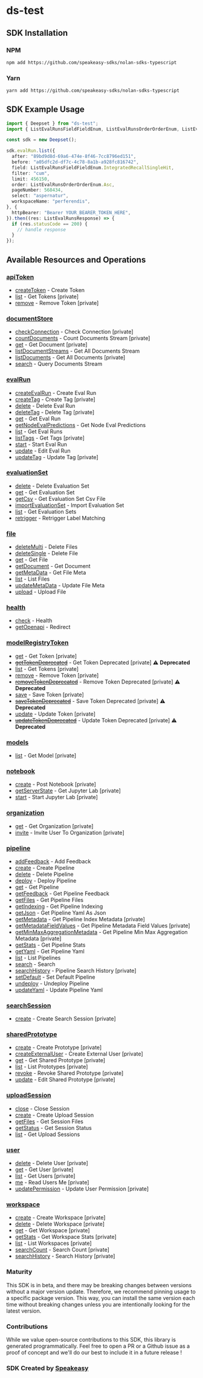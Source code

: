 # ds-test

<!-- Start SDK Installation -->
## SDK Installation

### NPM

```bash
npm add https://github.com/speakeasy-sdks/nolan-sdks-typescript
```

### Yarn

```bash
yarn add https://github.com/speakeasy-sdks/nolan-sdks-typescript
```
<!-- End SDK Installation -->

## SDK Example Usage
<!-- Start SDK Example Usage -->
```typescript
import { Deepset } from "ds-test";
import { ListEvalRunsFieldFieldEnum, ListEvalRunsOrderOrderEnum, ListEvalRunsResponse } from "ds-test/dist/sdk/models/operations";

const sdk = new Deepset();

sdk.evalRun.list({
  after: "89bd9d8d-69a6-474e-8f46-7cc8796ed151",
  before: "a05dfc2d-df7c-4c78-8a1b-a928fc816742",
  field: ListEvalRunsFieldFieldEnum.IntegratedRecallSingleHit,
  filter: "cum",
  limit: 456150,
  order: ListEvalRunsOrderOrderEnum.Asc,
  pageNumber: 568434,
  select: "aspernatur",
  workspaceName: "perferendis",
}, {
  httpBearer: "Bearer YOUR_BEARER_TOKEN_HERE",
}).then((res: ListEvalRunsResponse) => {
  if (res.statusCode == 200) {
    // handle response
  }
});
```
<!-- End SDK Example Usage -->

<!-- Start SDK Available Operations -->
## Available Resources and Operations


### [apiToken](docs/apitoken/README.md)

* [createToken](docs/apitoken/README.md#createtoken) - Create Token
* [list](docs/apitoken/README.md#list) - Get Tokens [private]
* [remove](docs/apitoken/README.md#remove) - Remove Token [private]

### [documentStore](docs/documentstore/README.md)

* [checkConnection](docs/documentstore/README.md#checkconnection) - Check Connection [private]
* [countDocuments](docs/documentstore/README.md#countdocuments) - Count Documents Stream [private]
* [get](docs/documentstore/README.md#get) - Get Document [private]
* [listDocumentStreams](docs/documentstore/README.md#listdocumentstreams) - Get All Documents Stream
* [listDocuments](docs/documentstore/README.md#listdocuments) - Get All Documents [private]
* [search](docs/documentstore/README.md#search) - Query Documents Stream

### [evalRun](docs/evalrun/README.md)

* [createEvalRun](docs/evalrun/README.md#createevalrun) - Create Eval Run
* [createTag](docs/evalrun/README.md#createtag) - Create Tag [private]
* [delete](docs/evalrun/README.md#delete) - Delete Eval Run
* [deleteTag](docs/evalrun/README.md#deletetag) - Delete Tag [private]
* [get](docs/evalrun/README.md#get) - Get Eval Run
* [getNodeEvalPredictions](docs/evalrun/README.md#getnodeevalpredictions) - Get Node Eval Predictions
* [list](docs/evalrun/README.md#list) - Get Eval Runs
* [listTags](docs/evalrun/README.md#listtags) - Get Tags [private]
* [start](docs/evalrun/README.md#start) - Start Eval Run
* [update](docs/evalrun/README.md#update) - Edit Eval Run
* [updateTag](docs/evalrun/README.md#updatetag) - Update Tag [private]

### [evaluationSet](docs/evaluationset/README.md)

* [delete](docs/evaluationset/README.md#delete) - Delete Evaluation Set
* [get](docs/evaluationset/README.md#get) - Get Evaluation Set
* [getCsv](docs/evaluationset/README.md#getcsv) - Get Evaluation Set Csv File
* [importEvaluationSet](docs/evaluationset/README.md#importevaluationset) - Import Evaluation Set
* [list](docs/evaluationset/README.md#list) - Get Evaluation Sets
* [retrigger](docs/evaluationset/README.md#retrigger) - Retrigger Label Matching

### [file](docs/file/README.md)

* [deleteMulti](docs/file/README.md#deletemulti) - Delete Files
* [deleteSingle](docs/file/README.md#deletesingle) - Delete File
* [get](docs/file/README.md#get) - Get File
* [getDocument](docs/file/README.md#getdocument) - Get Document
* [getMetaData](docs/file/README.md#getmetadata) - Get File Meta
* [list](docs/file/README.md#list) - List Files
* [updateMetaData](docs/file/README.md#updatemetadata) - Update File Meta
* [upload](docs/file/README.md#upload) - Upload File

### [health](docs/health/README.md)

* [check](docs/health/README.md#check) - Health
* [getOpenapi](docs/health/README.md#getopenapi) - Redirect

### [modelRegistryToken](docs/modelregistrytoken/README.md)

* [get](docs/modelregistrytoken/README.md#get) - Get Token [private]
* [~~getTokenDeprecated~~](docs/modelregistrytoken/README.md#gettokendeprecated) - Get Token Deprecated [private] :warning: **Deprecated**
* [list](docs/modelregistrytoken/README.md#list) - Get Tokens [private]
* [remove](docs/modelregistrytoken/README.md#remove) - Remove Token [private]
* [~~removeTokenDeprecated~~](docs/modelregistrytoken/README.md#removetokendeprecated) - Remove Token Deprecated [private] :warning: **Deprecated**
* [save](docs/modelregistrytoken/README.md#save) - Save Token [private]
* [~~saveTokenDeprecated~~](docs/modelregistrytoken/README.md#savetokendeprecated) - Save Token Deprecated [private] :warning: **Deprecated**
* [update](docs/modelregistrytoken/README.md#update) - Update Token [private]
* [~~updateTokenDeprecated~~](docs/modelregistrytoken/README.md#updatetokendeprecated) - Update Token Deprecated [private] :warning: **Deprecated**

### [models](docs/models/README.md)

* [list](docs/models/README.md#list) - Get Model [private]

### [notebook](docs/notebook/README.md)

* [create](docs/notebook/README.md#create) - Post Notebook [private]
* [getServerState](docs/notebook/README.md#getserverstate) - Get Jupyter Lab [private]
* [start](docs/notebook/README.md#start) - Start Jupyter Lab [private]

### [organization](docs/organization/README.md)

* [get](docs/organization/README.md#get) - Get Organization [private]
* [invite](docs/organization/README.md#invite) - Invite User To Organization [private]

### [pipeline](docs/pipeline/README.md)

* [addFeedback](docs/pipeline/README.md#addfeedback) - Add Feedback
* [create](docs/pipeline/README.md#create) - Create Pipeline
* [delete](docs/pipeline/README.md#delete) - Delete Pipeline
* [deploy](docs/pipeline/README.md#deploy) - Deploy Pipeline
* [get](docs/pipeline/README.md#get) - Get Pipeline
* [getFeedback](docs/pipeline/README.md#getfeedback) - Get Pipeline Feedback
* [getFiles](docs/pipeline/README.md#getfiles) - Get Pipeline Files
* [getIndexing](docs/pipeline/README.md#getindexing) - Get Pipeline Indexing
* [getJson](docs/pipeline/README.md#getjson) - Get Pipeline Yaml As Json
* [getMetadata](docs/pipeline/README.md#getmetadata) - Get Pipeline Index Metadata [private]
* [getMetadataFieldValues](docs/pipeline/README.md#getmetadatafieldvalues) - Get Pipeline Metadata Field Values [private]
* [getMinMaxAggregationMetadata](docs/pipeline/README.md#getminmaxaggregationmetadata) - Get Pipeline Min Max Aggregation Metadata [private]
* [getStats](docs/pipeline/README.md#getstats) - Get Pipeline Stats
* [getYaml](docs/pipeline/README.md#getyaml) - Get Pipeline Yaml
* [list](docs/pipeline/README.md#list) - List Pipelines
* [search](docs/pipeline/README.md#search) - Search
* [searchHistory](docs/pipeline/README.md#searchhistory) - Pipeline Search History [private]
* [setDefault](docs/pipeline/README.md#setdefault) - Set Default Pipeline
* [undeploy](docs/pipeline/README.md#undeploy) - Undeploy Pipeline
* [updateYaml](docs/pipeline/README.md#updateyaml) - Update Pipeline Yaml

### [searchSession](docs/searchsession/README.md)

* [create](docs/searchsession/README.md#create) - Create Search Session [private]

### [sharedPrototype](docs/sharedprototype/README.md)

* [create](docs/sharedprototype/README.md#create) - Create Prototype [private]
* [createExternalUser](docs/sharedprototype/README.md#createexternaluser) - Create External User [private]
* [get](docs/sharedprototype/README.md#get) - Get Shared Prototype [private]
* [list](docs/sharedprototype/README.md#list) - List Prototypes [private]
* [revoke](docs/sharedprototype/README.md#revoke) - Revoke Shared Prototype [private]
* [update](docs/sharedprototype/README.md#update) - Edit Shared Prototype [private]

### [uploadSession](docs/uploadsession/README.md)

* [close](docs/uploadsession/README.md#close) - Close Session
* [create](docs/uploadsession/README.md#create) - Create Upload Session
* [getFiles](docs/uploadsession/README.md#getfiles) - Get Session Files
* [getStatus](docs/uploadsession/README.md#getstatus) - Get Session Status
* [list](docs/uploadsession/README.md#list) - Get Upload Sessions

### [user](docs/user/README.md)

* [delete](docs/user/README.md#delete) - Delete User [private]
* [get](docs/user/README.md#get) - Get User [private]
* [list](docs/user/README.md#list) - Get Users [private]
* [me](docs/user/README.md#me) - Read Users Me [private]
* [updatePermission](docs/user/README.md#updatepermission) - Update User Permission [private]

### [workspace](docs/workspace/README.md)

* [create](docs/workspace/README.md#create) - Create Workspace [private]
* [delete](docs/workspace/README.md#delete) - Delete Workspace [private]
* [get](docs/workspace/README.md#get) - Get Workspace [private]
* [getStats](docs/workspace/README.md#getstats) - Get Workspace Stats [private]
* [list](docs/workspace/README.md#list) - List Workspaces [private]
* [searchCount](docs/workspace/README.md#searchcount) - Search Count [private]
* [searchHistory](docs/workspace/README.md#searchhistory) - Search History [private]
<!-- End SDK Available Operations -->

### Maturity

This SDK is in beta, and there may be breaking changes between versions without a major version update. Therefore, we recommend pinning usage
to a specific package version. This way, you can install the same version each time without breaking changes unless you are intentionally
looking for the latest version.

### Contributions

While we value open-source contributions to this SDK, this library is generated programmatically.
Feel free to open a PR or a Github issue as a proof of concept and we'll do our best to include it in a future release !

### SDK Created by [Speakeasy](https://docs.speakeasyapi.dev/docs/using-speakeasy/client-sdks)

